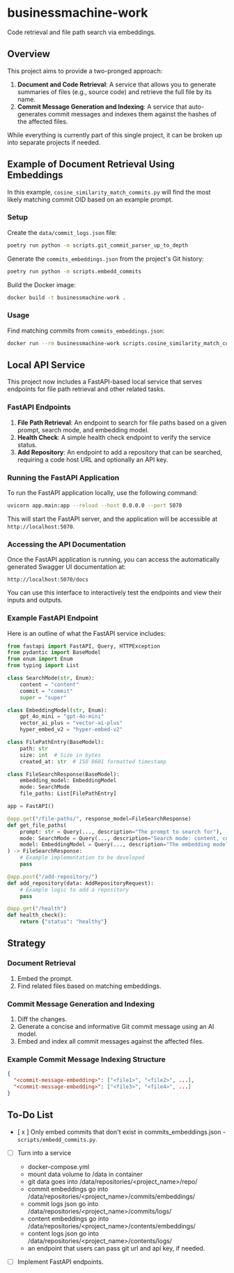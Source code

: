
# businessmachine-work

Code retrieval and file path search via embeddings.

## Overview

This project aims to provide a two-pronged approach:

1. **Document and Code Retrieval**: A service that allows you to generate summaries of files (e.g., source code) and retrieve the full file by its name.
2. **Commit Message Generation and Indexing**: A service that auto-generates commit messages and indexes them against the hashes of the affected files.

While everything is currently part of this single project, it can be broken up into separate projects if needed.

## Example of Document Retrieval Using Embeddings

In this example, `cosine_similarity_match_commits.py` will find the most likely matching commit OID based on an example prompt.

### Setup

Create the `data/commit_logs.json` file:

```bash
poetry run python -m scripts.git_commit_parser_up_to_depth
```

Generate the `commits_embeddings.json` from the project's Git history:

```bash
poetry run python -m scripts.embedd_commits
```

Build the Docker image:

```bash
docker build -t businessmachine-work .
```

### Usage

Find matching commits from `commits_embeddings.json`:

```bash
docker run --rm businessmachine-work scripts.cosine_similarity_match_commits "What is the first commit."
```

## Local API Service

This project now includes a FastAPI-based local service that serves endpoints for file path retrieval and other related tasks.

### FastAPI Endpoints

1. **File Path Retrieval**: An endpoint to search for file paths based on a given prompt, search mode, and embedding model.
2. **Health Check**: A simple health check endpoint to verify the service status.
3. **Add Repository**: An endpoint to add a repository that can be searched, requiring a code host URL and optionally an API key.

### Running the FastAPI Application

To run the FastAPI application locally, use the following command:

```bash
uvicorn app.main:app --reload --host 0.0.0.0 --port 5070
```

This will start the FastAPI server, and the application will be accessible at `http://localhost:5070`.

### Accessing the API Documentation

Once the FastAPI application is running, you can access the automatically generated Swagger UI documentation at:

```
http://localhost:5070/docs
```

You can use this interface to interactively test the endpoints and view their inputs and outputs.

### Example FastAPI Endpoint

Here is an outline of what the FastAPI service includes:

```python
from fastapi import FastAPI, Query, HTTPException
from pydantic import BaseModel
from enum import Enum
from typing import List

class SearchMode(str, Enum):
    content = "content"
    commit = "commit"
    super = "super"

class EmbeddingModel(str, Enum):
    gpt_4o_mini = "gpt-4o-mini"
    vector_ai_plus = "vector-ai-plus"
    hyper_embed_v2 = "hyper-embed-v2"

class FilePathEntry(BaseModel):
    path: str
    size: int  # Size in bytes
    created_at: str  # ISO 8601 formatted timestamp

class FileSearchResponse(BaseModel):
    embedding_model: EmbeddingModel
    mode: SearchMode
    file_paths: List[FilePathEntry]

app = FastAPI()

@app.get("/file-paths/", response_model=FileSearchResponse)
def get_file_paths(
    prompt: str = Query(..., description="The prompt to search for"),
    mode: SearchMode = Query(..., description="Search mode: content, commit, or super"),
    model: EmbeddingModel = Query(..., description="The embedding model used")
) -> FileSearchResponse:
    # Example implementation to be developed
    pass

@app.post("/add-repository/")
def add_repository(data: AddRepositoryRequest):
    # Example logic to add a repository
    pass

@app.get("/health")
def health_check():
    return {"status": "healthy"}
```

## Strategy

### Document Retrieval

1. Embed the prompt.
2. Find related files based on matching embeddings.

### Commit Message Generation and Indexing

1. Diff the changes.
2. Generate a concise and informative Git commit message using an AI model.
3. Embed and index all commit messages against the affected files.

### Example Commit Message Indexing Structure

```json
{
  "<commit-message-embedding>": ["<file1>", "<file2>", ...],
  "<commit-message-embedding>": ["<file3>", "<file4>", ...]
}
```

## To-Do List

- [ x ] Only embed commits that don't exist in commits_embeddings.json - `scripts/embedd_commits.py`.
- [ ] Turn into a service
     - docker-compose.yml
     - mount data volume to /data in container
     - git data goes into /data/repositories/<project_name>/repo/
     - commit embeddings go into /data/repositories/<project_name>/commits/embeddings/
     - commit logs json go into /data/repositories/<project_name>/commits/logs/
     - content embeddings go into /data/repositories/<project_name>/contents/embeddings/
     - content logs json go into /data/repositories/<project_name>/contents/logs/
     - an endpoint that users can pass git url and api key, if needed.

- [ ] Implement FastAPI endpoints.
